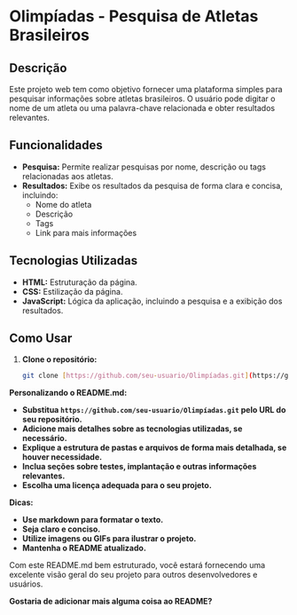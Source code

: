 # Olimpíadas - Pesquisa de Atletas Brasileiros

## Descrição
Este projeto web tem como objetivo fornecer uma plataforma simples para pesquisar informações sobre atletas brasileiros. O usuário pode digitar o nome de um atleta ou uma palavra-chave relacionada e obter resultados relevantes.

## Funcionalidades
* **Pesquisa:** Permite realizar pesquisas por nome, descrição ou tags relacionadas aos atletas.
* **Resultados:** Exibe os resultados da pesquisa de forma clara e concisa, incluindo:
    * Nome do atleta
    * Descrição
    * Tags
    * Link para mais informações

## Tecnologias Utilizadas
* **HTML:** Estruturação da página.
* **CSS:** Estilização da página.
* **JavaScript:** Lógica da aplicação, incluindo a pesquisa e a exibição dos resultados.

## Como Usar
1. **Clone o repositório:**
   ```bash
   git clone [https://github.com/seu-usuario/Olimpíadas.git](https://github.com/seu-usuario/Olimpíadas.git)

   
**Personalizando o README.md:**

* **Substitua `https://github.com/seu-usuario/Olimpíadas.git` pelo URL do seu repositório.**
* **Adicione mais detalhes sobre as tecnologias utilizadas, se necessário.**
* **Explique a estrutura de pastas e arquivos de forma mais detalhada, se houver necessidade.**
* **Inclua seções sobre testes, implantação e outras informações relevantes.**
* **Escolha uma licença adequada para o seu projeto.**

**Dicas:**

* **Use markdown para formatar o texto.**
* **Seja claro e conciso.**
* **Utilize imagens ou GIFs para ilustrar o projeto.**
* **Mantenha o README atualizado.**

Com este README.md bem estruturado, você estará fornecendo uma excelente visão geral do seu projeto para outros desenvolvedores e usuários.
 
**Gostaria de adicionar mais alguma coisa ao README?**
